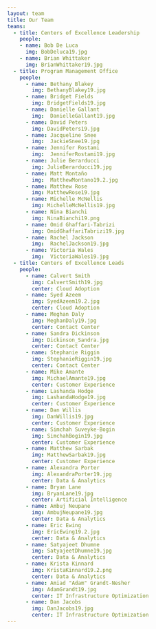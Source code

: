 ```yaml
---
layout: team
title: Our Team
teams:
  - title: Centers of Excellence Leadership
    people:
    - name: Bob De Luca
      img: BobDeluca19.jpg 
    - name: Brian Whittaker
      img: BrianWhittaker19.jpg 
  - title: Program Management Office
    people:
      - name: Bethany Blakey
        img: BethanyBlakey19.jpg
      - name: Bridget Fields
        img: BridgetFields19.jpg
      - name: Danielle Gallant
        img:  DanielleGallant19.jpg
      - name: David Peters
        img: DavidPeters19.jpg
      - name: Jacqueline Snee
        img:  JackieSnee19.jpg
      - name: Jennifer Rostami
        img:  JenniferRostami19.jpg
      - name: Julie Berarducci
        img: JulieBerarducci19.jpg
      - name: Matt Montaño
        img:  MatthewMontano19.2.jpg
      - name: Matthew Rose
        img: MatthewRose19.jpg
      - name: Michelle McNellis
        img: MichelleMcNellis19.jpg
      - name: Nina Bianchi
        img: NinaBianchi19.png
      - name: Omid Ghaffari-Tabrizi
        img: OmidGhaffariTabrizi19.jpg
      - name: Rachel Jackson
        img:  RachelJackson19.jpg
      - name: Victoria Wales
        img:  VictoriaWales19.jpg
  - title: Centers of Excellence Leads
    people:
      - name: Calvert Smith
        img: CalvertSmith19.jpg
        center: Cloud Adoption
      - name: Syed Azeem
        img: SyedAzeem19.2.jpg
        center: Cloud Adoption
      - name: Meghan Daly
        img: MeghanDaly19.jpg
        center: Contact Center
      - name: Sandra Dickinson
        img: Dickinson_Sandra.jpg
        center: Contact Center
      - name: Stephanie Riggin
        img: StephanieRiggin19.jpg
        center: Contact Center
      - name: Mike Amante
        img: MichaelAmante19.jpg
        center: Customer Experience
      - name: Lashanda Hodge
        img: LashandaHodge19.jpg
        center: Customer Experience
      - name: Dan Willis
        img: DanWillis19.jpg
        center: Customer Experience
      - name: Simchah Suveyke-Bogin
        img: SimchahBogin19.jpg
        center: Customer Experience
      - name: Matthew Sarbak
        img: MatthewSarbak19.jpg
        center: Customer Experience
      - name: Alexandra Porter
        img: AlexandraPorter19.jpg 
        center: Data & Analytics
      - name: Bryan Lane
        img: BryanLane19.jpg 
        center: Artificial Intelligence
      - name: Ambuj Neupane
        img: AmbujNeupane19.jpg
        center: Data & Analytics
      - name: Eric Ewing
        img: EricEwing19.2.jpg
        center: Data & Analytics
      - name: Satyajeet Dhumne
        img: SatyajeetDhumne19.jpg
        center: Data & Analytics
      - name: Krista Kinnard
        img: KristaKinnard19.2.png 
        center: Data & Analytics
      - name: Amiad "Adam" Grandt-Nesher
        img: AdamGrandt19.jpg
        center: IT Infrastructure Optimization
      - name: Dan Jacobs
        img: DanJacobs19.jpg
        center: IT Infrastructure Optimization
---
```


